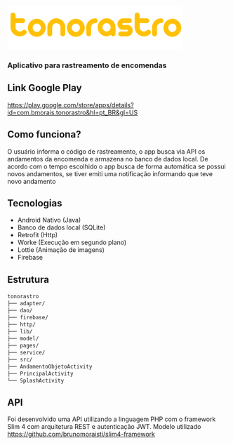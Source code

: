 ![alt text](https://github.com/brunomoraisti/tonorastro/blob/master/app/src/main/res/mipmap-mdpi/logo_nome_amarelo.png?raw=true)
### Aplicativo para rastreamento de encomendas

## Link Google Play
https://play.google.com/store/apps/details?id=com.bmorais.tonorastro&hl=pt_BR&gl=US

## Como funciona?
O usuário informa o código de rastreamento, o app busca via API os andamentos da encomenda e armazena no banco de dados local. De acordo com o tempo escolhido o app busca de forma automática se possui novos andamentos, se tiver emiti uma notificação informando que teve novo andamento

## Tecnologias
- Android Nativo (Java)
- Banco de dados local (SQLite)
- Retrofit (Http)
- Worke (Execução em segundo plano)
- Lottie (Animação de imagens)
- Firebase

## Estrutura
    tonorastro
    ├── adapter/
    ├── dao/
    ├── firebase/
    ├── http/
    ├── lib/
    ├── model/
    ├── pages/
    ├── service/
    ├── src/
    ├── AndamentoObjetoActivity
    ├── PrincipalActivity
    └── SplashActivity

## API
Foi desenvolvido uma API utilizando a linguagem PHP com o framework Slim 4 com arquitetura REST e autenticação JWT. Modelo utilizado https://github.com/brunomoraisti/slim4-framework

